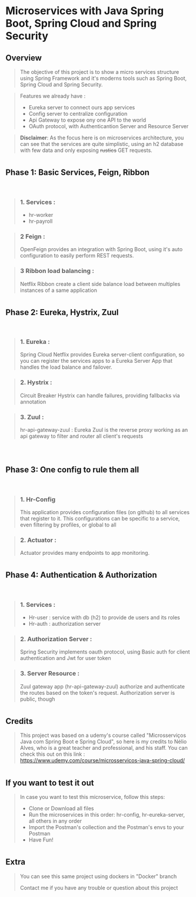 #
# Microservices with Java Spring Boot, Spring Cloud and Spring Security

## Overview 

>    The objective of this project is to show a micro services structure using Spring Framework and it's moderns tools such as Spring Boot, Spring Cloud and Spring Security. 
    
>Features we already have :
>- Eureka server to connect ours app services
>- Config server to centralize configuration
>- Api Gateway to expose ony one API to the world
>- OAuth protocol, with Authenticantion Server and Resource Server
    


>  __Disclaimer__: As the focus here is on microservices architecture, you can see that the services are quite simplistic, using an h2 database with few data and only exposing ~~rustics~~ GET requests.
    
#
## Phase 1: Basic Services, Feign, Ribbon
<br> 

>### 1. Services : 
>    - hr-worker
>    - hr-payroll

>### 2 Feign : 
>    OpenFeign provides an integration with Spring Boot, using it's auto configuration to easily perform REST requests.

>### 3 Ribbon load balancing : 
>   Netflix Ribbon create a client side balance load between multiples instances of a same application

#
## Phase 2: Eureka, Hystrix, Zuul
<br>

>### 1. Eureka :
>    Spring Cloud Netflix provides Eureka server-client configuration, so you can register the services apps to a Eureka Server App that handles the load balance and failover. 

>### 2. Hystrix :
>    Circuit Breaker Hystrix can handle failures, providing fallbacks via annotation

>### 3. Zuul :
>    hr-api-gateway-zuul : Eureka Zuul is the reverse proxy working as an api gateway to filter and router all client's requests 

<br>

#
## Phase 3: One config to rule them all
<br>

>### 1. Hr-Config
>    This application provides configuration files (on github) to all services that register to it. This configurations can be specific to a service, even filtering by profiles, or global to all

>### 2. Actuator :
>    Actuator provides many endpoints to app monitoring.  

#
## Phase 4: Authentication & Authorization
<br>

>### 1. Services : 
>    - Hr-user : service with db (h2) to provide de users and its roles
>    - Hr-auth : authorization server

>### 2. Authorization Server : 
>    Spring Security implements oauth protocol, using Basic auth for client authentication and Jwt for user token

>### 3. Server Resource :
>    Zuul gateway app (hr-api-gateway-zuul) authorize and authenticate the routes based on the token's request. Authorization server is public, though

#
## Credits

>This project was based on a udemy's course called "Microsserviços Java com Spring Boot e Spring Cloud", so here is my credits to Nélio Alves, who is a great teacher and professional, and his staff. You can check this out on this link : https://www.udemy.com/course/microsservicos-java-spring-cloud/

#
## If you want to test it out

>In case you want to test this microservice, follow this steps:
> - Clone or Download all files
> - Run the microservices in this order: hr-config, hr-eureka-server, all others in any order
> - Import the Postman's collection and the Postman's envs to your Postman
> - Have Fun!


#
## Extra

>You can see this same project using dockers in "Docker" branch
>
>Contact me if you have any trouble or question about this project



